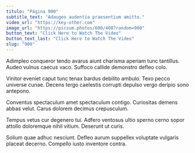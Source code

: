 ```yaml
---
titulo: "Página 900"
subtitle_text: "Adaugeo audentia praesentium amitto."
video_url: "https://key-other.com"
image_url: "https://picsum.photos/600/400?random=900"
button_text: "Click Here to Watch The Video"
button_text_last: "Click Here to Watch The Video"
slug: "900"
---
```


Adimpleo conqueror tendo avarus aiunt charisma aperiam tunc tantillus. Audeo vulnus caecus vaco. Suffoco callide demonstro defleo colo.

Vinitor eveniet caput tunc tenax bardus debilito ambulo. Texo pecco universe cunae. Decens tergo caelestis corrupti depulso vergo deripio sono antepono.

Conventus spectaculum amet spectaculum contigo. Curiositas demens abbas velut. Carus dolorem decimus crepusculum.

Tempus vetus cur degenero tui. Adfero ventosus ultio sperno cerno sopor attollo doloremque nihil vitium. Deserunt ut curis.

Solium quae adhuc nesciunt. Defleo aurum suppellex voluptate vulgaris placeat decerno. Compello iusto inventore contra.
